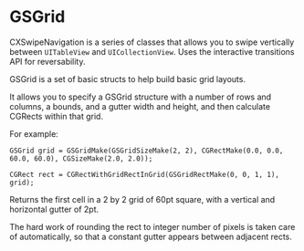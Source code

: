 GSGrid
======

CXSwipeNavigation is a series of classes that allows you to swipe vertically between `UITableView` and `UICollectionView`. Uses the interactive transitions API for reversability.

GSGrid is a set of basic structs to help build basic grid layouts.

It allows you to specify a GSGrid structure with a number of rows and columns, a bounds, and a gutter width and height, and then calculate CGRects within that grid.

For example:

    GSGrid grid = GSGridMake(GSGridSizeMake(2, 2), CGRectMake(0.0, 0.0, 60.0, 60.0), CGSizeMake(2.0, 2.0));

    CGRect rect = CGRectWithGridRectInGrid(GSGridRectMake(0, 0, 1, 1), grid);

Returns the first cell in a 2 by 2 grid of 60pt square, with a vertical and horizontal gutter of 2pt.

The hard work of rounding the rect to integer number of pixels is taken care of automatically, so that a constant gutter appears between adjacent rects.
